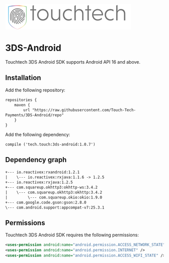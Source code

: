 ![Touchtech Payments](samples/TTP_logo.png)

# 3DS-Android

Touchtech 3DS Android SDK supports Android API 16 and above.

## Installation

Add the following repository:
```
repositories {
    maven {
        url "https://raw.githubusercontent.com/Touch-Tech-Payments/3DS-Android/repo"
    }
}
```

Add the following dependency:
```
compile ('tech.touch:3ds-android:1.0.7')
```

## Dependency graph

```
+--- io.reactivex:rxandroid:1.2.1
|    \--- io.reactivex:rxjava:1.1.6 -> 1.2.5
+--- io.reactivex:rxjava:1.2.5
+--- com.squareup.okhttp3:okhttp-ws:3.4.2
|    \--- com.squareup.okhttp3:okhttp:3.4.2
|         \--- com.squareup.okio:okio:1.9.0
+--- com.google.code.gson:gson:2.8.0
\--- com.android.support:appcompat-v7:25.3.1
```

## Permissions

Touchtech 3DS Android SDK requires the following permissions:
```xml
<uses-permission android:name="android.permission.ACCESS_NETWORK_STATE" />
<uses-permission android:name="android.permission.INTERNET" />
<uses-permission android:name="android.permission.ACCESS_WIFI_STATE" />
```
